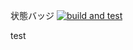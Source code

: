 状態バッジ
[![build and test](https://github.com/sasakura870/Web_GitHub_AutoTest/actions/workflows/build-and-test.yml/badge.svg)](https://github.com/sasakura870/Web_GitHub_AutoTest/actions/workflows/build-and-test.yml)

test

